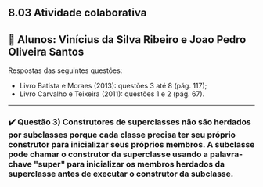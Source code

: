 ## 8.03 Atividade colaborativa

## 🤝 Alunos: Vinícius da Silva Ribeiro e Joao Pedro Oliveira Santos

Respostas das seguintes questões:

- Livro Batista e Moraes (2013): questões 3 até 8 (pág. 117);
- Livro Carvalho e Teixeira (2011): questões 1 e 2 (pág. 67).

---
### ✔️ Questão 3) Construtores de superclasses não são herdados por subclasses porque cada classe precisa ter seu próprio construtor para inicializar seus próprios membros. A subclasse pode chamar o construtor da superclasse usando a palavra-chave "super" para inicializar os membros herdados da superclasse antes de executar o construtor da subclasse.
